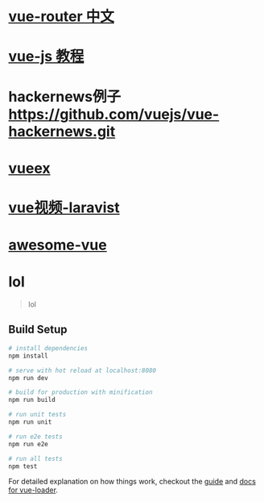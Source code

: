 # [vue-router 中文](http://router.vuejs.org/zh-cn/index.html)

# [vue-js 教程](http://guowenfh.github.io/2016/03/24/vue-webpack-01-base/)

# hackernews例子 https://github.com/vuejs/vue-hackernews.git

# [vueex](http://vuex.vuejs.org/zh-cn/intro.html)

# [vue视频-laravist](https://laravist.com/series/vue-js-1-0-in-action-series)

# [awesome-vue](https://github.com/vuejs/awesome-vue)

# lol

> lol

## Build Setup

``` bash
# install dependencies
npm install

# serve with hot reload at localhost:8080
npm run dev

# build for production with minification
npm run build

# run unit tests
npm run unit

# run e2e tests
npm run e2e

# run all tests
npm test
```

For detailed explanation on how things work, checkout the [guide](http://vuejs-templates.github.io/webpack/) and [docs for vue-loader](http://vuejs.github.io/vue-loader).
